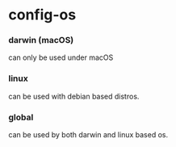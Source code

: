 # config-os

### darwin (macOS)
can only be used under macOS 

### linux 
can be used with debian based distros. 

### global
can be used by both darwin and linux based os. 